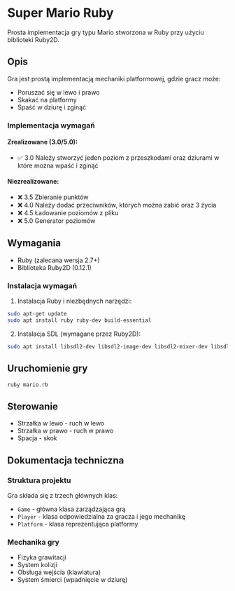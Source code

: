 # Super Mario Ruby

Prosta implementacja gry typu Mario stworzona w Ruby przy użyciu biblioteki Ruby2D.

## Opis
Gra jest prostą implementacją mechaniki platformowej, gdzie gracz może:
- Poruszać się w lewo i prawo
- Skakać na platformy
- Spaść w dziurę i zginąć

### Implementacja wymagań

#### Zrealizowane (3.0/5.0):
- ✅ 3.0  Należy stworzyć jeden poziom z przeszkodami oraz dziurami w które można wpaść i zginąć

#### Niezrealizowane:
- ❌ 3.5 Zbieranie punktów
- ❌ 4.0 Należy dodać przeciwników, których można zabić oraz 3 życia
- ❌ 4.5 Ładowanie poziomów z pliku
- ❌ 5.0 Generator poziomów

## Wymagania
- Ruby (zalecana wersja 2.7+)
- Biblioteka Ruby2D (0.12.1)

### Instalacja wymagań
1. Instalacja Ruby i niezbędnych narzędzi:
```bash
sudo apt-get update
sudo apt install ruby ruby-dev build-essential
```

2. Instalacja SDL (wymagane przez Ruby2D):
```bash
sudo apt install libsdl2-dev libsdl2-image-dev libsdl2-mixer-dev libsdl2-ttf-dev
```

## Uruchomienie gry
```bash
ruby mario.rb
```

## Sterowanie
- Strzałka w lewo - ruch w lewo
- Strzałka w prawo - ruch w prawo
- Spacja - skok

## Dokumentacja techniczna

### Struktura projektu
Gra składa się z trzech głównych klas:
- `Game` - główna klasa zarządzająca grą
- `Player` - klasa odpowiedzialna za gracza i jego mechanikę
- `Platform` - klasa reprezentująca platformy

### Mechanika gry
- Fizyka grawitacji
- System kolizji
- Obsługa wejścia (klawiatura)
- System śmierci (wpadnięcie w dziurę)
